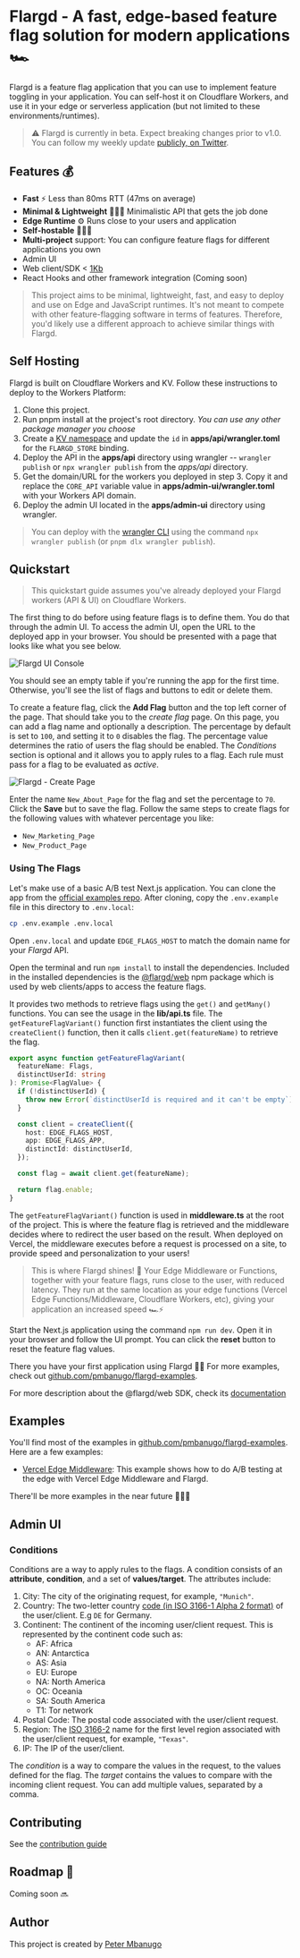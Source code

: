 # Flargd - A fast, edge-based feature flag solution for modern applications 🏎

Flargd is a feature flag application that you can use to implement feature toggling in your application. You can self-host it on Cloudflare Workers, and use it in your edge or serverless application (but not limited to these environments/runtimes).

> ⚠️ Flargd is currently in beta. Expect breaking changes prior to v1.0. You can follow my weekly update [publicly, on Twitter](https://twitter.com/p_mbanugo/status/1616467436919742465).

## Features 💰

- **Fast** ⚡️ Less than 80ms RTT (47ms on average)
- **Minimal & Lightweight** 🧘🏽‍♀️ Minimalistic API that gets the job done
- **Edge Runtime** ⚙️ Runs close to your users and application
- **Self-hostable** 👩🏽‍💻
- **Multi-project** support: You can configure feature flags for different applications you own
- Admin UI
- Web client/SDK < [1Kb](https://bundlephobia.com/package/@flargd/web)
- React Hooks and other framework integration (Coming soon)

> This project aims to be minimal, lightweight, fast, and easy to deploy and use on Edge and JavaScript runtimes. It's not meant to compete with other feature-flagging software in terms of features. Therefore, you'd likely use a different approach to achieve similar things with Flargd.

## Self Hosting

Flargd is built on Cloudflare Workers and KV. Follow these instructions to deploy to the Workers Platform:

1. Clone this project.
2. Run pnpm install at the project's root directory. _You can use any other package manager you choose_
3. Create a [KV namespace](https://developers.cloudflare.com/workers/wrangler/workers-kv/#create-a-kv-namespace-with-wrangler) and update the `id` in **apps/api/wrangler.toml** for the `FLARGD_STORE` binding.
4. Deploy the API in the **apps/api** directory using wrangler -- `wrangler publish` or `npx wrangler publish` from the _apps/api_ directory.
5. Get the domain/URL for the workers you deployed in step 3. Copy it and replace the `CORE_API` variable value in **apps/admin-ui/wrangler.toml** with your Workers API domain.
6. Deploy the admin UI located in the **apps/admin-ui** directory using wrangler.

> You can deploy with the [wrangler CLI](https://github.com/cloudflare/wrangler2) using the command `npx wrangler publish` (or `pnpm dlx wrangler publish`).

## Quickstart

> This quickstart guide assumes you've already deployed your Flargd workers (API & UI) on Cloudflare Workers.

The first thing to do before using feature flags is to define them. You do that through the admin UI. To access the admin UI, open the URL to the deployed app in your browser. You should be presented with a page that looks like what you see below.

![Flargd UI Console](https://dev-to-uploads.s3.amazonaws.com/uploads/articles/mya1ami6vumt62o61yea.png)

You should see an empty table if you're running the app for the first time. Otherwise, you'll see the list of flags and buttons to edit or delete them.

To create a feature flag, click the **Add Flag** button and the top left corner of the page. That should take you to the _create flag_ page. On this page, you can add a flag name and optionally a description. The percentage by default is set to `100`, and setting it to `0` disables the flag. The percentage value determines the ratio of users the flag should be enabled. The _Conditions_ section is optional and it allows you to apply rules to a flag. Each rule must pass for a flag to be evaluated as _active_.

![Flargd - Create Page](https://dev-to-uploads.s3.amazonaws.com/uploads/articles/bj0ixf9xn6362t9oxdp5.png)

Enter the name `New_About_Page` for the flag and set the percentage to `70`. Click the **Save** but to save the flag. Follow the same steps to create flags for the following values with whatever percentage you like:

- `New_Marketing_Page`
- `New_Product_Page`

### Using The Flags

Let's make use of a basic A/B test Next.js application. You can clone the app from the [official examples repo](https://github.com/pmbanugo/flargd-examples/tree/main/edge-functions/vercel-edge-middleware-nextjs). After cloning, copy the `.env.example` file in this directory to `.env.local`:

```bash
cp .env.example .env.local
```

Open `.env.local` and update `EDGE_FLAGS_HOST` to match the domain name for your _Flargd_ API.

Open the terminal and run `npm install` to install the dependencies. Included in the installed dependencies is the [@flargd/web](https://www.npmjs.com/package/@flargd/web) npm package which is used by web clients/apps to access the feature flags.

It provides two methods to retrieve flags using the `get()` and `getMany()` functions. You can see the usage in the **lib/api.ts** file. The `getFeatureFlagVariant()` function first instantiates the client using the `createClient()` function, then it calls `client.get(featureName)` to retrieve the flag.

```typescript
export async function getFeatureFlagVariant(
  featureName: Flags,
  distinctUserId: string
): Promise<FlagValue> {
  if (!distinctUserId) {
    throw new Error(`distinctUserId is required and it can't be empty`);
  }

  const client = createClient({
    host: EDGE_FLAGS_HOST,
    app: EDGE_FLAGS_APP,
    distinctId: distinctUserId,
  });

  const flag = await client.get(featureName);

  return flag.enable;
}
```

The `getFeatureFlagVariant()` function is used in **middleware.ts** at the root of the project. This is where the feature flag is retrieved and the middleware decides where to redirect the user based on the result. When deployed on Vercel, the middleware executes before a request is processed on a site, to provide speed and personalization to your users!

> This is where Flargd shines! 🌟 Your Edge Middleware or Functions, together with your feature flags, runs close to the user, with reduced latency. They run at the same location as your edge functions (Vercel Edge Functions/Middleware, Cloudflare Workers, etc), giving your application an increased speed 🏎⚡️

Start the Next.js application using the command `npm run dev`. Open it in your browser and follow the UI prompt. You can click the **reset** button to reset the feature flag values.

There you have your first application using Flargd 👏🏽 For more examples, check out [github.com/pmbanugo/flargd-examples](https://github.com/pmbanugo/flargd-examples).

For more description about the @flargd/web SDK, check its [documentation](/packages/web/README.md)

## Examples

You'll find most of the examples in [github.com/pmbanugo/flargd-examples](https://github.com/pmbanugo/flargd-examples). Here are a few examples:

- [Vercel Edge Middleware](https://github.com/pmbanugo/flargd-examples/tree/main/edge-functions/vercel-edge-middleware-nextjs): This example shows how to do A/B testing at the edge with Vercel Edge Middleware and Flargd.

There'll be more examples in the near future 👨🏽‍💻

## Admin UI

### Conditions

Conditions are a way to apply rules to the flags. A condition consists of an **attribute**, **condition**, and a set of **values/target**. The attributes include:

1. City: The city of the originating request, for example, `"Munich"`.
1. Country: The two-letter country [code (in ISO 3166-1 Alpha 2 format)](https://www.iso.org/obp/ui/#search/code/) of the user/client. E.g `DE` for Germany.
1. Continent: The continent of the incoming user/client request. This is represented by the continent code such as:
   - AF: Africa
   - AN: Antarctica
   - AS: Asia
   - EU: Europe
   - NA: North America
   - OC: Oceania
   - SA: South America
   - T1: Tor network
1. Postal Code: The postal code associated with the user/client request.
1. Region: The [ISO 3166-2](https://en.wikipedia.org/wiki/ISO_3166-2) name for the first level region associated with the user/client request, for example, `"Texas"`.
1. IP: The IP of the user/client.

The _condition_ is a way to compare the values in the request, to the values defined for the flag. The _target_ contains the values to compare with the incoming client request. You can add multiple values, separated by a comma.

## Contributing

See the [contribution guide](/CONTRIBUTING.md)

## Roadmap 🚧

Coming soon 🔜

## Author

This project is created by [Peter Mbanugo](https://github.com/pmbanugo)
